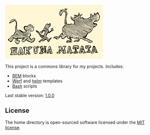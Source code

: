 ![](https://raw.githubusercontent.com/zhdanov/hakunamatata/master/logo/logo-readme.png)

This project is a commons library for my projects. Includes:
- [BEM](https://en.bem.info/methodology/) blocks
- [Werf](https://werf.io/) and [helm](https://helm.sh/) templates
- [Bash](https://www.gnu.org/software/bash/) scripts

Last stable version: [1.0.0](https://github.com/zhdanov/hakunamatata/releases/tag/1.0.0)

## License
The home directory is open-sourced software licensed under the [MIT license](https://opensource.org/licenses/MIT).
